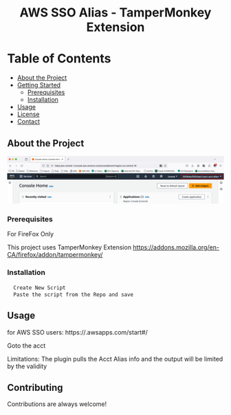 <div align="center">
  <h1>AWS SSO Alias - TamperMonkey Extension</h1>  
</div>

<!-- Table of Contents -->
# Table of Contents

- [About the Project](#about-the-project)
- [Getting Started](#getting-started)
  * [Prerequisites](#prerequisites)
  * [Installation](#installation)
- [Usage](#usage)
- [License](#license)
- [Contact](#contact)
  

<!-- About the Project -->
## About the Project

![ScreenShot](aws-sso-screenshot.png)


<!-- Prerequisites -->
### Prerequisites
For FireFox Only

This project uses TamperMonkey Extension
https://addons.mozilla.org/en-CA/firefox/addon/tampermonkey/

<!-- Installation -->
### Installation

```text
  Create New Script
  Paste the script from the Repo and save
```

<!-- Usage -->
## Usage

for AWS SSO users: https://<your-sso-org>.awsapps.com/start#/

Goto the acct

Limitations: The plugin pulls the Acct Alias info and the output will be limited by the validity


<!-- Contributing -->
## Contributing

Contributions are always welcome!
